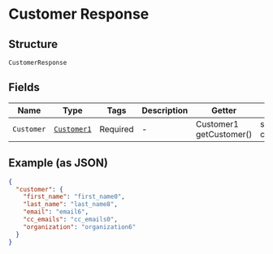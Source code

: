 
# Customer Response

## Structure

`CustomerResponse`

## Fields

| Name | Type | Tags | Description | Getter | Setter |
|  --- | --- | --- | --- | --- | --- |
| `Customer` | [`Customer1`](../../doc/models/customer-1.md) | Required | - | Customer1 getCustomer() | setCustomer(Customer1 customer) |

## Example (as JSON)

```json
{
  "customer": {
    "first_name": "first_name0",
    "last_name": "last_name8",
    "email": "email6",
    "cc_emails": "cc_emails0",
    "organization": "organization6"
  }
}
```

